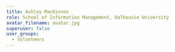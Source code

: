 ```yaml
---
title: Ashley MacKinnon
role: School of Information Management, Dalhousie University
avatar_filename: avatar.jpg
superuser: false
user_groups:
  - Volunteers
---
```

